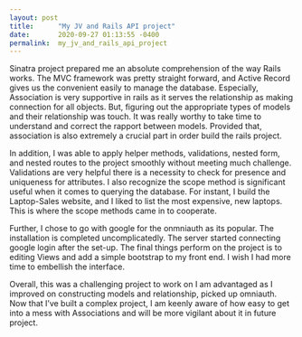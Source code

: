 ```yaml
---
layout: post
title:      "My JV and Rails API project"
date:       2020-09-27 01:13:55 -0400
permalink:  my_jv_and_rails_api_project
---
```



   Sinatra project prepared me an absolute comprehension of the way Rails works.  The MVC framework was pretty straight forward, and Active Record gives us the convenient easily to manage the database. Especially, Association is very supportive in rails as it serves the relationship as making connection for all objects.  But, figuring out the appropriate types of models and their relationship was touch. It was really worthy to take time to understand and correct the rapport between models. Provided that, association is also extremely a crucial part in order build the rails project. 

   In addition, I was able to apply helper methods, validations, nested form, and nested routes to the project smoothly without meeting much challenge. Validations are very helpful there is a necessity to check for presence and uniqueness for attributes. I also recognize the scope method is significant useful when it comes to querying the database. For instant, I build the Laptop-Sales website, and I liked to list the most expensive, new laptops. This is where the scope methods came in to cooperate. 

   Further, I chose to go with google for the onmniauth as its popular.  The installation is completed uncomplicatedly.  The server started connecting google login after the set-up.   The final things perform on the project is to editing Views and add a simple bootstrap to my front end. I wish I had more time to embellish the interface. 

   Overall, this was a challenging project to work on I am advantaged as I improved on constructing models and relationship, picked up omniauth. Now that I’ve built a complex project, I am keenly aware of how easy to get into a mess with Associations and will be more vigilant about it in future project.

